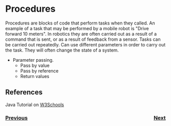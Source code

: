 # Procedures

Procedures are blocks of code that perform tasks when they called.  An example of a task that may be performed by a mobile robot is "Drive forward 10 meters". In robotics they are often carried out as a result of a command that is sent, or as a result of feedback from a sensor.  Tasks can be carried out repeatedly.
Can use different parameters in order to carry out the task.
They will often change the state of a system.


- Parameter passing.
  - Pass by value
  - Pass by reference
  - Return values

## References

Java Tutorial on [W3Schools](https://www.w3schools.com/java/default.asp)

<h3><span style="float:left">
<a href="dataStructures">Previous</a></span>
<span style="float:right">
<a href="objects">Next</a></span></h3>